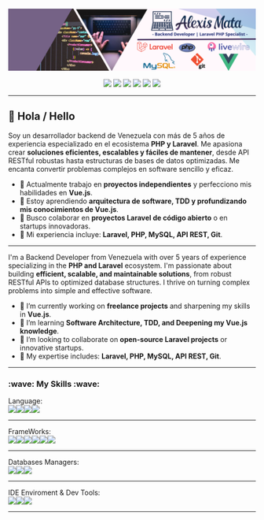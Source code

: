 ![Alexis Mata Logo](Alexis-Portada.png) 

<p align="center">
<img src="https://img.shields.io/badge/Available-On Fire-0066CC?style=plastic&logo=fireship&logoColor=FFCA28&labelColor=0A0A23"/>
<a href="mailto:alexis.ed.mata@gmail.com"><img src="https://img.shields.io/badge/Email-alexis.ed.mata@gmail.com-CA0404?style=plastic&logo=gmail&logoColor=CA0404&labelColor=0A0A23"/></a>
<a href="https://walink.co/1d9752"><img src="https://img.shields.io/badge/WhatsApp-+584148726426-11D100?style=plastic&logo=whatsapp&labelColor=0A0A23"/></a>
<a href="https://www.linkedin.com/in/alexis-eduardo-mata/"><img src="https://img.shields.io/badge/LinkedIn-Profile-blue?style=plastic&logo=linkedin&labelColor=0A0A23"/></a>
<a href="Alexis Eduardo Mata-Eng Resume.pdf"><img src="https://img.shields.io/badge/Resume-EN-EB844E?style=plastic&logo=readthedocs&logoColor=EB844E&labelColor=0A0A23"/></a>
<a href="Alexis-Eduardo-Mata-CV-Resume-Agosto%202025-2.pdf"><img src="https://img.shields.io/badge/Resume-SP-CA0404?style=plastic&logo=readthedocs&logoColor=CA0404&labelColor=0A0A23"/></a>
</p>

---

## 👋 Hola / Hello

Soy un desarrollador backend de Venezuela con más de 5 años de experiencia especializado en el ecosistema **PHP y Laravel**. Me apasiona crear **soluciones eficientes, escalables y fáciles de mantener**, desde API RESTful robustas hasta estructuras de bases de datos optimizadas. Me encanta convertir problemas complejos en software sencillo y eficaz.

- 🔭 Actualmente trabajo en **proyectos independientes** y perfecciono mis habilidades en **Vue.js**.
- 🌱 Estoy aprendiendo **arquitectura de software, TDD y profundizando mis conocimientos de Vue.js**.
- 👯 Busco colaborar en **proyectos Laravel de código abierto** o en startups innovadoras.
- 💼 Mi experiencia incluye: **Laravel, PHP, MySQL, API REST, Git**.

---

I'm a Backend Developer from Venezuela with over 5 years of experience specializing in the **PHP and Laravel** ecosystem. I'm passionate about building **efficient, scalable, and maintainable solutions**, from robust RESTful APIs to optimized database structures. I thrive on turning complex problems into simple and effective software.

- 🔭 I’m currently working on **freelance projects** and sharpening my skills in **Vue.js**.
- 🌱 I’m learning **Software Architecture, TDD, and Deepening my Vue.js knowledge**.
- 👯 I’m looking to collaborate on **open-source Laravel projects** or innovative startups.
- 💼 My expertise includes: **Laravel, PHP, MySQL, API REST, Git**.

---

<h3>:wave: My Skills :wave:</h3> 
Language:
<div style="display:flex; flex-direction:row">
<img src="https://img.shields.io/badge/PHP-Advanced-777BB4?style=flat&logo=php&labelColor=e9e9ff"/>
<img src="https://img.shields.io/badge/HTML5-Advanced-E34F26?style=flat&logo=html5&labelColor=e9e9ff"/>
<img src="https://img.shields.io/badge/CSS3-Intermediate-1572B6?style=flat&logo=css3&labelColor=e9e9ff"/>
<img src="https://img.shields.io/badge/JS-Basic-FC4C02?style=flat&logo=javascript&logoColor=FC4C02&labelColor=e9e9ff"/>
</div>
<hr />
FrameWorks:
<div style="display:flex; flex-direction:row">
<img src="https://img.shields.io/badge/Laravel +7-Intermediate-FF2D20?style=flat&logo=laravel&labelColor=e9e9ff"/>
<img src="https://img.shields.io/badge/Laravel Livewire-Intermediate-E4637C?style=flat&logo=livewire&logoColor=E4637C&labelColor=e9e9ff"/>
<img src="https://img.shields.io/badge/Bootstrap 4/5-Intermediate-525ddc?style=flat&logo=bootstrap&logoColor=525ddc&labelColor=e9e9ff"/>
<img src="https://img.shields.io/badge/Semantic UI-Intermediate-35bdb2?style=flat&labelColor=e9e9ff"/>
<img src="https://img.shields.io/badge/VueJS-Basic-4FC08D?style=flat&logo=vuedotjs&labelColor=e9e9ff"/>
<img src="https://img.shields.io/badge/JQuery-Basic-0769ad?style=flat&logo=jquery&logoColor=000000&labelColor=e9e9ff"/>
</div>
<hr />
Databases Managers:
<div style="display:flex; flex-direction:row">
<img src="https://img.shields.io/badge/MySql-Intermediate-4479a1?style=flat&logo=mysql&labelColor=e9e9ff"/>
<img src="https://img.shields.io/badge/MS Sql Server-Intermediate-cc2927?style=flat&logo=microsoftsqlserver&logoColor=cc2927&labelColor=e9e9ff"/>
<img src="https://img.shields.io/badge/PostgreSQL-Basic-4169e1?style=flat&logo=postgresql&labelColor=e9e9ff"/>
</div>
<hr />
IDE Enviroment & Dev Tools:
<div style="display:flex; flex-direction:row">
<img src="https://img.shields.io/badge/VS Code- -e9e9ff?style=flat&logo=visualstudiocode&logoColor=007acc&labelColor=e9e9ff"/>
<img src="https://img.shields.io/badge/Postman- -e9e9ff?style=flat&logo=postman&logoColor=ff6c37&labelColor=e9e9ff"/>
<img src="https://img.shields.io/badge/Github- -e9e9ff?style=flat&logo=github&logoColor=181717&labelColor=e9e9ff"/>
</div>
<hr />
